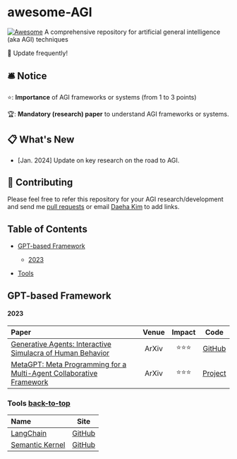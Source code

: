 # awesome-AGI
[![Awesome](https://awesome.re/badge.svg)](https://awesome.re)
A comprehensive repository for artificial general intelligence (aka AGI) techniques

👀 Update frequently!


## 🛎 Notice
⭐️: __Importance__ of AGI frameworks or systems (from 1 to 3 points)

🏆: __Mandatory (research) paper__ to understand AGI frameworks or systems.


## 📋 What's New

- [Jan. 2024] Update on key research on the road to AGI.

## 👥 Contributing
Please feel free to refer this repository for your AGI research/development and send me [pull requests](https://github.com/kdhht2334/awesome-AGI/pulls) or email [Daeha Kim](kdhht5022@gmail.com) to add links.


## Table of Contents

- [GPT-based Framework](#gpt-framework) <a id="gpt-framework"></a>
  - [2023](#2023-c)

- [Tools](#tools)


## GPT-based Framework <a id="gpt-framework"></a>

#### 2023 <a id="2023-c"></a>

| Paper | Venue | Impact | Code |
| :---  | :---: | :---:  | :---:|
| [Generative Agents: Interactive Simulacra of Human Behavior](https://arxiv.org/pdf/2304.03442.pdf) | ArXiv | ⭐️⭐️⭐️ | [GitHub](https://github.com/joonspk-research/generative_agents) |
| [MetaGPT: Meta Programming for a Multi-Agent Collaborative Framework](https://arxiv.org/pdf/2308.00352.pdf) | ArXiv | ⭐️⭐️⭐️ | [Project](https://github.com/geekan/MetaGPT) |

### Tools [back-to-top](#gpt-framework) <a id="tools"></a>

| Name | Site |
| :--- | :---: |
| [LangChain](https://www.langchain.com/) | [GitHub](https://github.com/langchain-ai/langchain) |
| [Semantic Kernel](https://learn.microsoft.com/en-us/semantic-kernel/overview/) | [GitHub](https://github.com/microsoft/semantic-kernel) |